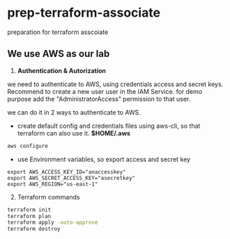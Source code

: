 # prep-terraform-associate
preparation for terraform asscoiate


## We use AWS as our lab

1. **Authentication & Autorization**

we need to authenticate to AWS, using credentials access and secret keys.
Recommend to create a new user user  in the IAM Service. for demo purpose add the "AdministratorAccess" permission to that user.

we can do it in 2 ways to authenticate to AWS.
- create default config and credentials files using aws-cli, so that terraform can also use it. **$HOME/.aws**
```bash
aws configure
```

- use Environment variables, so export access and secret key
```
export AWS_ACCESS_KEY_ID="anaccesskey"
export AWS_SECRET_ACCESS_KEY="asecretkey"
export AWS_REGION="us-east-1"
```

2. Terraform commands

```bash
terraform init
terraform plan
terraform apply -auto-approve
terraform destroy
```
